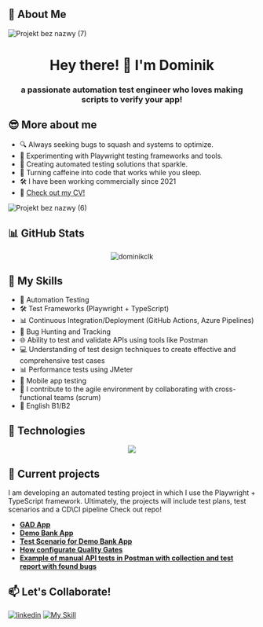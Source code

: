 ## 📝 About Me
![Projekt bez nazwy (7)](https://github.com/DominikCLK/Demo-Bank-Project/assets/75272795/9563588c-8860-432a-a663-2039fb7ff604)

<div align="center">

# Hey there! 👋 I'm Dominik

</div>

<div align="center">

### a passionate automation test engineer who loves making scripts to verify your app!

</div>

## 😎 More about me

- 🔍 Always seeking bugs to squash and systems to optimize.
- 🧪 Experimenting with Playwright testing frameworks and tools.
- 🌟 Creating automated testing solutions that sparkle.
- 🚀 Turning caffeine into code that works while you sleep.
- 🛠️ I have been working commercially since 2021
- 📝 [Check out my CV!](https://github.com/DominikCLK/Demo-Bank-Project/files/13917433/Dominik.Calak.1.pdf)
  
![Projekt bez nazwy (6)](https://github.com/DominikCLK/Demo-Bank-Project/assets/75272795/c8be0340-ed6d-488c-bd74-b39bce2034ed)

## 📊 GitHub Stats
<!-- Use spaces or &nbsp; to try centering the image -->
<p align="center">
  <img src="https://github-readme-stats.vercel.app/api?username=dominikclk&show_icons=true&locale=en" alt="dominikclk" />
</p>

## 🦾 My Skills

- 🤖 Automation Testing
- 🛠️ Test Frameworks (Playwright + TypeScript)
- 📊 Continuous Integration/Deployment (GitHub Actions, Azure Pipelines)
- 🐛 Bug Hunting and Tracking
- 🌐 Ability to test and validate APIs using tools like Postman
- 💻 Understanding of test design techniques to create effective and comprehensive test cases
- 📊 Performance tests using JMeter
- 🤖 Mobile app testing
- 🧪 I contribute to the agile environment by collaborating with cross-functional teams (scrum)
- 🌟 English B1/B2

## 🔧 Technologies

<p align="center">
  <a href="https://skillicons.dev">
    <img src="https://skillicons.dev/icons?i=ts,vscode,postman,html,css,github,git,azure,nodejs,figma" />
  </a>
</p>

## 📂 Current projects

I am developing an automated testing project in which I use the Playwright + TypeScript framework. Ultimately, the projects will include test plans, test scenarios and a CD\CI pipeline
Check out repo! 
- [**GAD App**](https://github.com/DominikCLK/Automation-tests-project-Playwright)
- [**Demo Bank App**](https://github.com/DominikCLK/Demo-Bank-Project)
- [**Test Scenario for Demo Bank App**](https://docs.google.com/spreadsheets/d/1RqqELBk0kdBnF3xazXMpz79Zdp9VXOKEjNhC_aKY__8/edit?usp=sharing)
- [**How configurate Quality Gates**](https://github.com/DominikCLK/Automation-tests-project-Playwright/files/14128593/Settings.Quality.Gates.pdf)
- [**Example of manual API tests in Postman with collection and test report with found bugs**](https://github.com/DominikCLK/Restful-Booker-API-Tests)

## 📫 Let's Collaborate!
[![linkedin](https://skillicons.dev/icons?i=linkedin&theme=light)](https://www.linkedin.com/in/dominik-calak/) [![My Skill](https://skillicons.dev/icons?i=gmail&theme=light)](mailto:dominik.calak@gmail.com)



